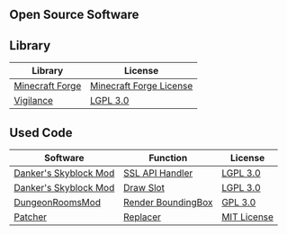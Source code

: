 ## Open Source Software

## Library
| Library                                                                        | License                                                                                                           |
|--------------------------------------------------------------------------------|-------------------------------------------------------------------------------------------------------------------|
| [Minecraft Forge](https://github.com/MinecraftForge/MinecraftForge/tree/1.8.9) | [Minecraft Forge License](https://github.com/MinecraftForge/MinecraftForge/blob/1.8.9/MinecraftForge-License.txt) |
| [Vigilance](https://github.com/Sk1erLLC/Vigilance)                             | [LGPL 3.0](https://www.gnu.org/licenses/lgpl-3.0-standalone.html)                                                 |

## Used Code
| Software                                                               | Function              | License                                                                                            |
|------------------------------------------------------------------------|-----------------------|----------------------------------------------------------------------------------------------------|
| [Danker's Skyblock Mod](https://github.com/bowser0000/SkyblockMod/)    | [SSL API Handler](https://github.com/bowser0000/SkyblockMod/blob/master/src/main/java/me/Danker/handlers/APIHandler.java)                           | [LGPL 3.0](https://www.gnu.org/licenses/lgpl-3.0-standalone.html)      |
| [Danker's Skyblock Mod](https://github.com/bowser0000/SkyblockMod/)    | [Draw Slot](https://github.com/bowser0000/SkyblockMod/blob/master/src/main/java/me/Danker/utils/RenderUtils.java)                                   | [LGPL 3.0](https://www.gnu.org/licenses/lgpl-3.0-standalone.html)      |
| [DungeonRoomsMod](https://github.com/Quantizr/DungeonRoomsMod/)        | [Render BoundingBox](https://github.com/Quantizr/DungeonRoomsMod/blob/3.x/src/main/java/io/github/quantizr/dungeonrooms/utils/WaypointUtils.java)    | [GPL 3.0](https://www.gnu.org/licenses/gpl-3.0-standalone.html)        |
| [Patcher](https://github.com/Sk1erLLC/Patcher)                         | [Replacer](https://github.com/Rekteiru/Hot-Shirtless-Men/blob/main/src/main/java/rekteiru/hotshirtlessmen/mixin/MixinPlayerControllerMP.java)       | [MIT License](https://en.wikipedia.org/wiki/MIT_License)               |
